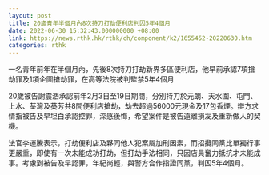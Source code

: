 ```yaml
---
layout: post
title: 20歲青年半個月內8次持刀打劫便利店判囚5年4個月
date: 2022-06-30 15:32:43.000000000 +08:00
link: https://news.rthk.hk/rthk/ch/component/k2/1655452-20220630.htm
categories: rthk
---
```


一名青年前年在半個月內，先後8次持刀打劫新界多區便利店，他早前承認7項搶劫罪及1項企圖搶劫罪，在高等法院被判監禁5年4個月

20歲被告謝震浩承認前年2月3日至19日期間，分別持刀於元朗、天水圍、屯門、上水、荃灣及葵芳共8間便利店搶劫，劫去超過56000元現金及17包香煙。辯方求情指被告及早坦白承認控罪，深感後悔，希望案件是被告遠離損友及重新做人的契機。

法官李運騰表示，打劫便利店及夥同他人犯案屬加刑因素，而招攬同黨比單獨行事更嚴重，即使有一次未能成功打劫，但打劫手法相同，只因店員奮力抵抗才未能成事。考慮到被告及早認罪，年紀尚輕，與警方合作指證同黨，判囚5年4個月。
